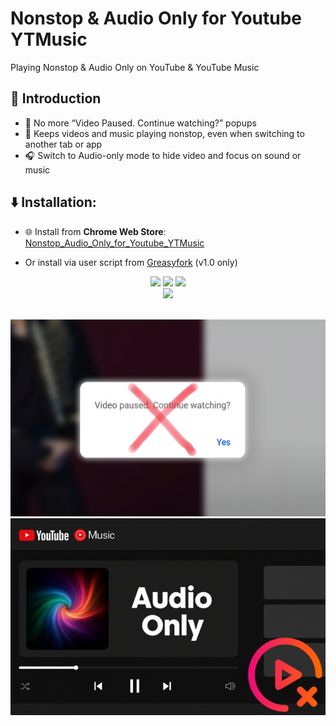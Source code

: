 # Nonstop & Audio Only for Youtube YTMusic

Playing Nonstop & Audio Only on YouTube & YouTube Music

## 📌 Introduction

- 🚫 No more “Video Paused. Continue watching?” popups
- 🎵 Keeps videos and music playing nonstop, even when switching to another tab or app
- 🎧 Switch to Audio-only mode to hide video and focus on sound or music

## ⬇️ Installation:

- 🌐 Install from **Chrome Web Store**: [Nonstop_Audio_Only_for_Youtube_YTMusic](https://chromewebstore.google.com/detail/nonstop-audio-only-for-yo/bobdimbkbnkabpfhdfbddjoppiohcodi)

- Or install via user script from [Greasyfork](https://greasyfork.org/vi/scripts/546130-youtube-ytmusic-nonstop) (v1.0 only)
  
<div align="center">
    <a href="https://github.com/nvbangg"><img src="https://img.shields.io/github/followers/nvbangg?label=Follow%20my%20GitHub&logo=github"></a>
    <a href="https://github.com/nvbangg/Nonstop_Audio_Only_for_Youtube_YTMusic"><img src="https://img.shields.io/github/stars/nvbangg/Nonstop_Audio_Only_for_Youtube_YTMusic?label=Star%20this%20repo&logo=github"></a>
    <img src="https://api.visitorbadge.io/api/visitors?path=https%3A%2F%2Fgithub.com%2Fnvbangg%2FNonstop_Audio_Only_for_Youtube_YTMusic&countColor=blue&textColor=000000" height="20">
    <br>
    <img src="https://nvbangg.github.io/assets/gifs/follow_star_github.gif" height="100">
</div>

<br> 

![Demo1](https://raw.githubusercontent.com/nvbangg/Nonstop_Audio_Only_for_Youtube_YTMusic/main/demo/demo1.png)
![Demo2](https://raw.githubusercontent.com/nvbangg/Nonstop_Audio_Only_for_Youtube_YTMusic/main/demo/demo2.png)


